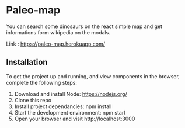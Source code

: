 # Paleo-map
You can search some dinosaurs on the react simple map and get informations form wikipedia on the modals.

Link : https://paleo-map.herokuapp.com/

## Installation
To get the project up and running, and view components in the browser, complete the following steps:

  1. Download and install Node: https://nodejs.org/
  2. Clone this repo
  3. Install project dependancies: npm install
  4. Start the development environment: npm start
  5. Open your browser and visit http://localhost:3000